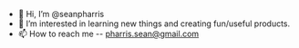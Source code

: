 - 👋 Hi, I’m @seanpharris
- 👀 I’m interested in learning new things and creating fun/useful products.
- 📫 How to reach me -- pharris.sean@gmail.com

<!---
seanpharris/seanpharris is a ✨ special ✨ repository because its `README.md` (this file) appears on your GitHub profile.
You can click the Preview link to take a look at your changes.
--->
